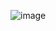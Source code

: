 
![image](https://user-images.githubusercontent.com/55428530/196943699-18e22ad8-a5f8-43dc-a7cd-cc337bf35b2a.png)
